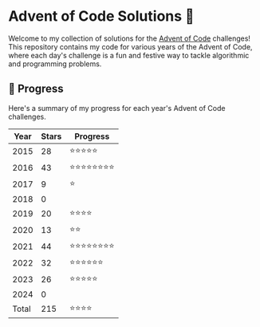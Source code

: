 # Advent of Code Solutions 🎄

Welcome to my collection of solutions for the [Advent of Code](https://adventofcode.com) challenges! This repository contains my code for various years of the Advent of Code, where each day's challenge is a fun and festive way to tackle algorithmic and programming problems.

## 📅 Progress

Here's a summary of my progress for each year's Advent of Code challenges.


| Year  | Stars | Progress |
| ----- |------ | -------- |
| 2015  |    28 | ⭐⭐⭐⭐⭐      |
| 2016  |    43 | ⭐⭐⭐⭐⭐⭐⭐⭐   |
| 2017  |     9 | ⭐          |
| 2018  |     0 |            |
| 2019  |    20 | ⭐⭐⭐⭐       |
| 2020  |    13 | ⭐⭐         |
| 2021  |    44 | ⭐⭐⭐⭐⭐⭐⭐⭐   |
| 2022  |    32 | ⭐⭐⭐⭐⭐⭐     |
| 2023  |    26 | ⭐⭐⭐⭐⭐      |
| 2024  |     0 |            |
| Total |   215 | ⭐⭐⭐⭐       |
